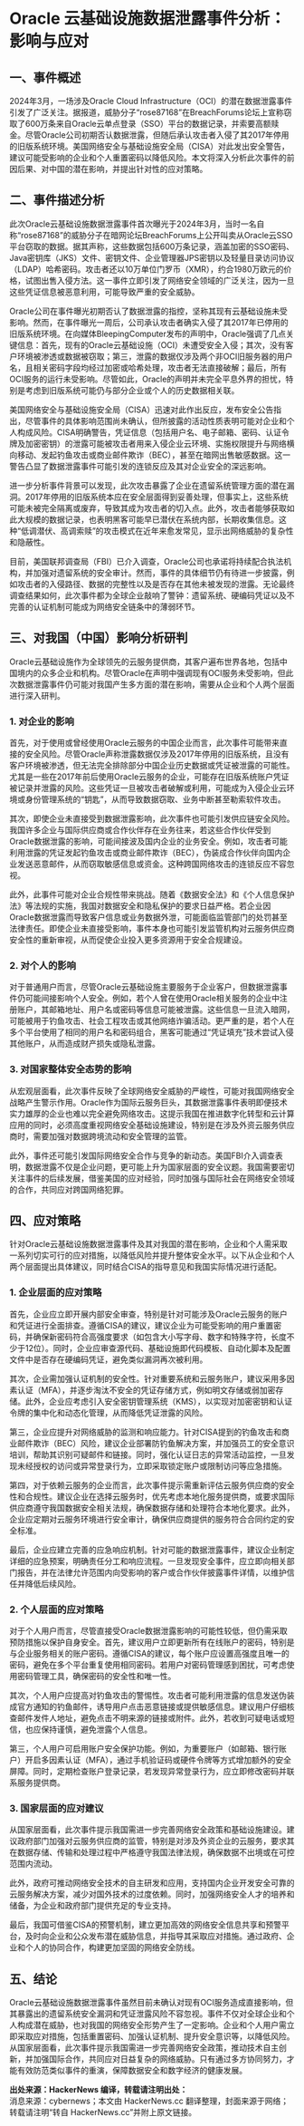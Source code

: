 # Oracle 云基础设施数据泄露事件分析：影响与应对

## 一、事件概述

2024年3月，一场涉及Oracle Cloud Infrastructure（OCI）的潜在数据泄露事件引发了广泛关注。据报道，威胁分子“rose87168”在BreachForums论坛上宣称窃取了600万条来自Oracle云单点登录（SSO）平台的数据记录，并索要高额赎金。尽管Oracle公司初期否认数据泄露，但随后承认攻击者入侵了其2017年停用的旧版系统环境。美国网络安全与基础设施安全局（CISA）对此发出安全警告，建议可能受影响的企业和个人重置密码以降低风险。本文将深入分析此次事件的前因后果、对中国的潜在影响，并提出针对性的应对策略。

## 二、事件描述分析

此次Oracle云基础设施数据泄露事件首次曝光于2024年3月，当时一名自称“rose87168”的威胁分子在暗网论坛BreachForums上公开叫卖从Oracle云SSO平台窃取的数据。据其声称，这些数据包括600万条记录，涵盖加密的SSO密码、Java密钥库（JKS）文件、密钥文件、企业管理器JPS密钥以及轻量目录访问协议（LDAP）哈希密码。攻击者还以10万单位门罗币（XMR），约合1980万欧元的价格，试图出售入侵方法。这一事件立即引发了网络安全领域的广泛关注，因为一旦这些凭证信息被恶意利用，可能导致严重的安全威胁。

Oracle公司在事件曝光初期否认了数据泄露的指控，坚称其现有云基础设施未受影响。然而，在事件曝光一周后，公司承认攻击者确实入侵了其2017年已停用的旧版系统环境。在向媒体BleepingComputer发布的声明中，Oracle强调了几点关键信息：首先，现有的Oracle云基础设施（OCI）未遭受安全入侵；其次，没有客户环境被渗透或数据被窃取；第三，泄露的数据仅涉及两个非OCI旧服务器的用户名，且相关密码字段均经过加密或哈希处理，攻击者无法直接破解；最后，所有OCI服务的运行未受影响。尽管如此，Oracle的声明并未完全平息外界的担忧，特别是考虑到旧版系统可能仍与部分企业或个人的历史数据相关联。

美国网络安全与基础设施安全局（CISA）迅速对此作出反应，发布安全公告指出，尽管事件的具体影响范围尚未确认，但所披露的活动性质表明可能对企业和个人构成风险。CISA明确警告，凭证信息（包括用户名、电子邮箱、密码、认证令牌及加密密钥）的泄露可能被攻击者用来入侵企业云环境、实施权限提升与网络横向移动、发起钓鱼攻击或商业邮件欺诈（BEC），甚至在暗网出售敏感数据。这一警告凸显了数据泄露事件可能引发的连锁反应及其对企业安全的深远影响。

进一步分析事件背景可以发现，此次攻击暴露了企业在遗留系统管理方面的潜在漏洞。2017年停用的旧版系统本应在安全层面得到妥善处理，但事实上，这些系统可能未被完全隔离或废弃，导致其成为攻击者的切入点。此外，攻击者能够获取如此大规模的数据记录，也表明黑客可能早已潜伏在系统内部，长期收集信息。这种“低调潜伏、高调索赎”的攻击模式在近年来愈发常见，显示出网络威胁的复杂性和隐蔽性。

目前，美国联邦调查局（FBI）已介入调查，Oracle公司也承诺将持续配合执法机构，并加强对遗留系统的安全审计。然而，事件的具体细节仍有待进一步披露，例如攻击者的入侵路径、数据的完整性以及是否存在其他未被发现的泄露。无论最终调查结果如何，此次事件都为全球企业敲响了警钟：遗留系统、硬编码凭证以及不完善的认证机制可能成为网络安全链条中的薄弱环节。

## 三、对我国（中国）影响分析研判

Oracle云基础设施作为全球领先的云服务提供商，其客户遍布世界各地，包括中国境内的众多企业和机构。尽管Oracle在声明中强调现有OCI服务未受影响，但此次数据泄露事件仍可能对我国产生多方面的潜在影响，需要从企业和个人两个层面进行深入研判。

### 1. 对企业的影响
首先，对于使用或曾经使用Oracle云服务的中国企业而言，此次事件可能带来直接的安全风险。尽管Oracle声称泄露数据仅涉及2017年停用的旧版系统，且没有客户环境被渗透，但无法完全排除部分中国企业历史数据或凭证被泄露的可能性。尤其是一些在2017年前后使用Oracle云服务的企业，可能存在旧版系统账户凭证被记录并泄露的风险。这些凭证一旦被攻击者破解或利用，可能成为入侵企业云环境或身份管理系统的“钥匙”，从而导致数据窃取、业务中断甚至勒索软件攻击。

其次，即使企业未直接受到数据泄露影响，此次事件也可能引发供应链安全风险。我国许多企业与国际供应商或合作伙伴存在业务往来，若这些合作伙伴受到Oracle数据泄露的影响，可能间接波及国内企业的业务安全。例如，攻击者可能利用泄露的凭证发起钓鱼攻击或商业邮件欺诈（BEC），伪装成合作伙伴向国内企业发送恶意邮件，从而窃取敏感信息或资金。这种跨国网络攻击的连锁反应不容忽视。

此外，此事件可能对企业合规性带来挑战。随着《数据安全法》和《个人信息保护法》等法规的实施，我国对数据安全和隐私保护的要求日益严格。若企业因Oracle数据泄露而导致客户信息或业务数据外泄，可能面临监管部门的处罚甚至法律责任。即使企业未直接受影响，事件本身也可能引发监管机构对云服务供应商安全性的重新审视，从而促使企业投入更多资源用于安全合规建设。

### 2. 对个人的影响
对于普通用户而言，尽管Oracle云基础设施主要服务于企业客户，但数据泄露事件仍可能间接影响个人安全。例如，若个人曾在使用Oracle相关服务的企业中注册账户，其邮箱地址、用户名或密码等信息可能被泄露。这些信息一旦流入暗网，可能被用于钓鱼攻击、社会工程攻击或其他网络诈骗活动。更严重的是，若个人在多个平台使用了相同的用户名和密码组合，黑客可能通过“凭证填充”技术尝试入侵其他账户，从而造成财产损失或隐私泄露。

### 3. 对国家整体安全态势的影响
从宏观层面看，此次事件反映了全球网络安全威胁的严峻性，可能对我国网络安全战略产生警示作用。Oracle作为国际云服务巨头，其数据泄露事件表明即便技术实力雄厚的企业也难以完全避免网络攻击。这提示我国在推进数字化转型和云计算应用的同时，必须高度重视网络安全基础设施建设，特别是在涉及外资云服务供应商时，需要加强对数据跨境流动和安全管理的监管。

此外，事件还可能引发国际网络安全合作与竞争的新动态。美国FBI介入调查表明，数据泄露不仅是企业问题，更可能上升为国家层面的安全议题。我国需要密切关注事件的后续发展，借鉴美国的应对经验，同时加强与国际社会在网络安全领域的合作，共同应对跨国网络犯罪。

## 四、应对策略

针对Oracle云基础设施数据泄露事件及其对我国的潜在影响，企业和个人需采取一系列切实可行的应对措施，以降低风险并提升整体安全水平。以下从企业和个人两个层面提出具体建议，同时结合CISA的指导意见和我国实际情况进行适配。

### 1. 企业层面的应对策略
首先，企业应立即开展内部安全审查，特别是针对可能涉及Oracle云服务的账户和凭证进行全面排查。遵循CISA的建议，建议企业为可能受影响的用户重置密码，并确保新密码符合高强度要求（如包含大小写字母、数字和特殊字符，长度不少于12位）。同时，企业应审查源代码、基础设施即代码模板、自动化脚本及配置文件中是否存在硬编码凭证，避免类似漏洞再次被利用。

其次，企业需加强认证机制的安全性。针对重要系统和云服务账户，建议采用多因素认证（MFA），并逐步淘汰不安全的凭证存储方式，例如明文存储或弱加密存储。此外，企业应考虑引入安全密钥管理系统（KMS），以实现对加密密钥和认证令牌的集中化和动态化管理，从而降低凭证泄露的风险。

第三，企业应提升对网络威胁的监测和响应能力。针对CISA提到的钓鱼攻击和商业邮件欺诈（BEC）风险，建议企业部署防钓鱼解决方案，并加强员工的安全意识培训，帮助其识别可疑邮件和链接。同时，强化认证日志的异常活动监控，一旦发现未经授权的访问或异常登录行为，立即采取锁定账户或限制访问等应急措施。

第四，对于依赖云服务的企业而言，此次事件提示需重新评估云服务供应商的安全性和合规性。建议企业在选择云服务时，优先考虑本地化服务提供商，或要求国际供应商遵守我国数据安全相关法规，确保数据存储和处理符合本地化要求。此外，企业应定期对云服务环境进行安全审计，确保供应商提供的服务符合合同约定的安全标准。

最后，企业应建立完善的应急响应机制。针对可能的数据泄露事件，建议企业制定详细的应急预案，明确责任分工和响应流程。一旦发现安全事件，应立即向相关部门报告，并在法律允许范围内向受影响的客户或合作伙伴披露事件详情，以维护信任并降低后续风险。

### 2. 个人层面的应对策略
对于个人用户而言，尽管直接受Oracle数据泄露影响的可能性较低，但仍需采取预防措施以保护自身安全。首先，建议用户立即更新所有在线账户的密码，特别是与企业服务相关的账户密码。遵循CISA的建议，每个账户应设置高强度且唯一的密码，避免在多个平台重复使用相同密码。若用户对密码管理感到困扰，可考虑使用密码管理工具，确保密码的安全性和唯一性。

其次，个人用户应提高对钓鱼攻击的警惕性。攻击者可能利用泄露的信息发送伪装成官方通知的钓鱼邮件，诱导用户点击恶意链接或提供敏感信息。建议用户仔细核查邮件发件人地址，避免点击不明来源的链接或附件。此外，若收到可疑电话或短信，也应保持谨慎，避免泄露个人信息。

第三，个人用户可启用账户安全保护功能。例如，为重要账户（如邮箱、银行账户）开启多因素认证（MFA），通过手机验证码或硬件令牌等方式增加额外的安全屏障。同时，定期检查账户登录记录，若发现异常登录行为，应立即修改密码并联系服务提供商。

### 3. 国家层面的应对建议
从国家层面看，此次事件提示我国需进一步完善网络安全政策和基础设施建设。建议政府部门加强对云服务供应商的监管，特别是对涉及外资企业的云服务，要求其在数据存储、传输和处理过程中严格遵守我国法律法规，确保数据不出境或在可控范围内流动。

此外，政府可推动网络安全技术的自主研发和应用，支持国内企业开发安全可靠的云服务解决方案，减少对国外技术的过度依赖。同时，加强网络安全人才的培养和储备，为企业和政府部门提供充足的专业支持。

最后，我国可借鉴CISA的预警机制，建立更加高效的网络安全信息共享和预警平台，及时向企业和公众发布潜在威胁信息，并指导其采取应对措施。通过政府、企业和个人的协同合作，构建更加坚固的网络安全防线。

## 五、结论

Oracle云基础设施数据泄露事件虽然目前未确认对现有OCI服务造成直接影响，但其暴露出的遗留系统安全漏洞和凭证泄露风险不容忽视。事件不仅对全球企业和个人构成潜在威胁，也对我国的网络安全形势产生了一定影响。企业和个人用户需立即采取应对措施，包括重置密码、加强认证机制、提升安全意识等，以降低风险。从国家层面看，此次事件提示我国需进一步完善网络安全政策，推动技术自主创新，并加强国际合作，共同应对日益复杂的网络威胁。只有通过多方协同努力，才能有效防范类似事件的重演，保障数据安全和数字经济的健康发展。

**出处来源：HackerNews 编译，转载请注明出处：**  
消息来源：cybernews；本文由 HackerNews.cc 翻译整理，封面来源于网络；转载请注明“转自 HackerNews.cc”并附上原文链接。